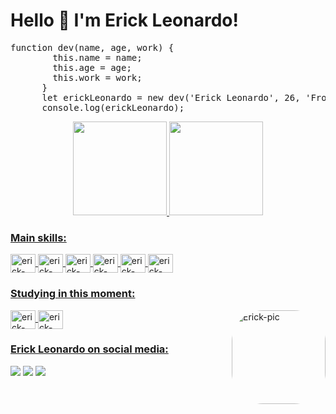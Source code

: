 <h1>Hello 👋 I'm Erick Leonardo!</h1>

<pre>
function dev(name, age, work) {
        this.name = name;
        this.age = age;
        this.work = work;
      }
      let erickLeonardo = new dev('Erick Leonardo', 26, 'Front-end developer and cook');
      console.log(erickLeonardo);
</pre>



<div class="container">
<div align="center">
  <a href="https://github.com/Erickleoo">
  <img height="150em" src="https://github-readme-stats.vercel.app/api?username=erickleoo&show_icons=true&theme=tokyonight&include_all_commits=true&count_private=true"/>
  <img height="150em" src="https://github-readme-stats.vercel.app/api/top-langs/?username=erickleoo&layout=compact&langs_count=7&theme=tokyonight"/>
</div>

### Main skills:
<div style="display: inline_block">
  <img align="center" alt="erick-HTML5" height="30" width="40" src="https://cdn.worldvectorlogo.com/logos/html-1.svg">
  <img align="center" alt="erick-CSS3" height="30" width="40" src="https://cdn.worldvectorlogo.com/logos/css-3.svg">
  <img align="center" alt="erick-Js" height="30" width="40" src="https://cdn.worldvectorlogo.com/logos/logo-javascript.svg">
  <img align="center" alt="erick-React" height="30" width="40" src="https://cdn.worldvectorlogo.com/logos/react-2.svg">
  <img align="center" alt="erick-Bootstrap" height="30" width="40" src="https://cdn.worldvectorlogo.com/logos/bootstrap-4.svg">
  <img align="center" alt="erick-git" height="30" width="40" src="https://cdn.worldvectorlogo.com/logos/git-icon.svg">
</div>


### Studying in this moment:
<div style="display: inline_block">
  <img align="center" alt="erick-Angular" height="30" width="40" src="https://cdn.worldvectorlogo.com/logos/angular-icon-1.svg">
  <img align="center" alt="erick-Typescript" height="30" width="40" src="https://cdn.worldvectorlogo.com/logos/typescript.svg">
  <img align="right" alt="Erick-pic" height="150" style="border-radius:50px;" src="https://i.pinimg.com/originals/e4/26/70/e426702edf874b181aced1e2fa5c6cde.gif">
</div>
 
### Erick Leonardo on social media:
<div>
  <a href="https://instagram.com/eriickleo" target="_blank"><img src="https://img.shields.io/badge/-eriickleo-%23E4405F?style=for-the-badge&logo=instagram&logoColor=white" target="_blank"></a>
  <a href = "mailto:ericleonardo_2012@hotmail.com"><img src="https://img.shields.io/badge/-Email-%23333?style=for-the-badge&logo=gmail&logoColor=white" target="_blank"></a>
  <a href="https://www.linkedin.com/in/erick-leonardo-b26763202" target="_blank"><img src="https://img.shields.io/badge/-Erick Leonardo-%230077B5?style=for-the-badge&logo=linkedin&logoColor=white" target="_blank"></a>  
</div>
